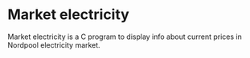 # Market electricity

Market electricity is a C program to display info about current prices in Nordpool electricity market.
